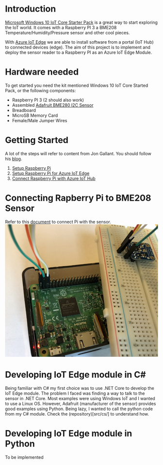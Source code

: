 # Introduction

[Microsoft Windows 10 IoT Core Starter Pack](https://developer.microsoft.com/en-us/windows/iot/Docs/AdafruitMakerKit.htm)  is a great way to start exploring the IoT world. It comes with a Raspberry PI 3 a BME208 Temperature/Humidity/Pressure sensor and other cool pieces.

With [Azure IoT Edge](https://docs.microsoft.com/en-us/azure/iot-edge/) we are able to install software from a portal (IoT Hub) to connected devices (edge). The aim of this project is to implement and deploy the sensor reader to a Raspberry PI as an Azure IoT Edge Module.

# Hardware needed

To get started you need the kit mentioned Windows 10 IoT Core Started Pack, or the following components:

- Raspberry PI 3 (2 should also work)
- Assembled [Adafruit BME280 I2C Sensor](https://www.adafruit.com/product/2652)
- Breadboard
- MicroSB Memory Card
- Female/Male Jumper Wires

# Getting Started

A lot of the steps will refer to content from Jon Gallant. You should follow his [blog](https://blog.jongallant.com/).

1. [Setup Raspberry Pi](https://blog.jongallant.com/2017/11/raspberrypi-setup/)
2. [Setup Raspberry Pi for Azure IoT Edge](https://blog.jongallant.com/2017/11/azure-iot-edge-raspberrypi/)
3. [Connect Raspberry Pi with Azure IoT Hub](https://docs.microsoft.com/en-us/azure/iot-edge/tutorial-simulate-device-Linux)


# Connecting Rapberry Pi to BME208 Sensor
Refer to this [document](https://microsoft.hackster.io/en-US/windows-iot/weather-station-67e40d) to connect Pi with the sensor.
![This is my version :)](RaspberryPiWithBME280.JPG)


# Developing IoT Edge module in C#

Being familiar with C# my first choice was to use .NET Core to develop the IoT Edge module. The problem I faced was finding a way to talk to the sensor in .NET Core. Most examples were using Windows IoT and I wanted to use a Linux OS. However, Adafruit (manufacturer of the sensor) provides good examples using Python. Being lazy, I wanted to call the python code from my C# module. Check the (repository)[src/cs/] to understand how.

# Developing IoT Edge module in Python
To be implemented
